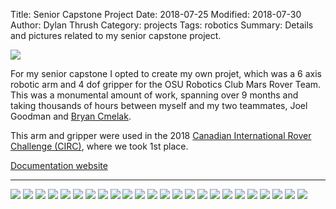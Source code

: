 Title: Senior Capstone Project
Date: 2018-07-25
Modified: 2018-07-30
Author: Dylan Thrush
Category: projects
Tags: robotics
Summary: Details and pictures related to my senior capstone project.

![]({static}/images/projects/capstone-1.gif)

For my senior capstone I opted to create my own projet, which was a 6 axis robotic arm and 4 dof gripper for the OSU Robotics Club Mars Rover Team. This was a monumental amount of work, spanning over 9 months and taking thousands of hours between myself and my two teammates, Joel Goodman and [Bryan Cmelak](https://www.linkedin.com/in/bryan-cmelak-a7126b112).

This arm and gripper were used in the 2018 [Canadian International Rover Challenge (CIRC)](https://circ.cstag.ca/archive/), where we took 1st place.

[Documentation website](https://sites.google.com/view/rovarm/home?authuser=0)

---

![]({static}/images/projects/capstone-23.png)
![]({static}/images/projects/capstone-3.png)
![]({static}/images/projects/capstone-5.png)
![]({static}/images/projects/capstone-6.png)
![]({static}/images/projects/capstone-7.png)
![]({static}/images/projects/capstone-18.png)
![]({static}/images/projects/capstone-21.png)
![]({static}/images/projects/capstone-22.png)
![]({static}/images/projects/capstone-2.gif)
![]({static}/images/projects/capstone-24.png)
![]({static}/images/projects/capstone-4.jpg)
![]({static}/images/projects/capstone-11.jpg)
![]({static}/images/projects/capstone-12.jpg)
![]({static}/images/projects/capstone-13.jpg)
![]({static}/images/projects/capstone-14.jpg)
![]({static}/images/projects/capstone-15.jpg)
![]({static}/images/projects/capstone-16.jpg)
![]({static}/images/projects/capstone-8.jpg)
![]({static}/images/projects/capstone-9.jpg)
![]({static}/images/projects/capstone-10.jpg)
![]({static}/images/projects/capstone-19.jpg)
![]({static}/images/projects/capstone-17.jpg)
![]({static}/images/projects/capstone-20.jpg)
![]({static}/images/projects/rover-2018-54.jpg)

